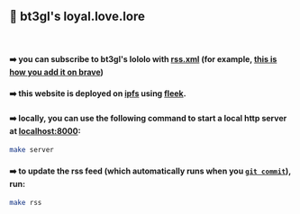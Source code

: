 ## 💜 bt3gl's loyal.love.lore

<br>

#### ➡️   you can subscribe to bt3gl's lololo with [rss.xml](rss.xml) (for example, [this is how you add it on brave](imgs/rss.png))

#### ➡️   this website is deployed on **[ipfs](https://ipfs.tech/)** using **[fleek](https://app.fleek.xyz/)**. 

#### ➡️   locally, you can use the following command to start a local http server at [localhost:8000](http://localhost:8000):

```bash
make server
```

#### ➡️   to update the rss feed (which automatically runs when you [`git commit`](scripts/git-hooks/post-commit)), run:

```bash
make rss
```